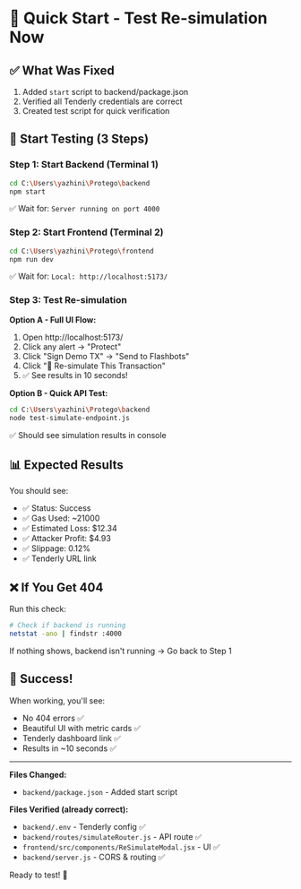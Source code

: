 # 🚀 Quick Start - Test Re-simulation Now

## ✅ What Was Fixed
1. Added `start` script to backend/package.json
2. Verified all Tenderly credentials are correct
3. Created test script for quick verification

## 🎯 Start Testing (3 Steps)

### Step 1: Start Backend (Terminal 1)
```bash
cd C:\Users\yazhini\Protego\backend
npm start
```
✅ Wait for: `Server running on port 4000`

### Step 2: Start Frontend (Terminal 2)  
```bash
cd C:\Users\yazhini\Protego\frontend
npm run dev
```
✅ Wait for: `Local: http://localhost:5173/`

### Step 3: Test Re-simulation

**Option A - Full UI Flow:**
1. Open http://localhost:5173/
2. Click any alert → "Protect"
3. Click "Sign Demo TX" → "Send to Flashbots"
4. Click "🔁 Re-simulate This Transaction"
5. ✅ See results in 10 seconds!

**Option B - Quick API Test:**
```bash
cd C:\Users\yazhini\Protego\backend
node test-simulate-endpoint.js
```
✅ Should see simulation results in console

## 📊 Expected Results

You should see:
- ✅ Status: Success
- ✅ Gas Used: ~21000
- ✅ Estimated Loss: $12.34
- ✅ Attacker Profit: $4.93
- ✅ Slippage: 0.12%
- ✅ Tenderly URL link

## ❌ If You Get 404

Run this check:
```bash
# Check if backend is running
netstat -ano | findstr :4000
```

If nothing shows, backend isn't running → Go back to Step 1

## 🎉 Success!

When working, you'll see:
- No 404 errors ✅
- Beautiful UI with metric cards ✅
- Tenderly dashboard link ✅
- Results in ~10 seconds ✅

---

**Files Changed:**
- `backend/package.json` - Added start script

**Files Verified (already correct):**
- `backend/.env` - Tenderly config ✅
- `backend/routes/simulateRouter.js` - API route ✅
- `frontend/src/components/ReSimulateModal.jsx` - UI ✅
- `backend/server.js` - CORS & routing ✅

Ready to test! 🚀
